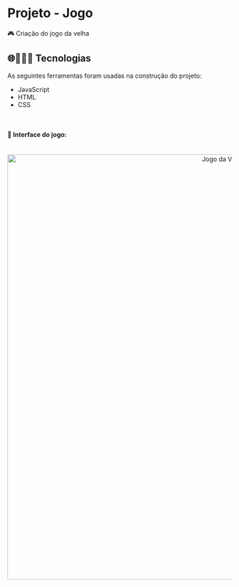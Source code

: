 # Projeto - Jogo 

 🎮 Criação do jogo da velha
<br>
## 🌐👩🏻‍💻 Tecnologias
 As seguintes ferramentas foram usadas na construção do projeto: 
 
- JavaScript
- HTML
- CSS
<br>

#### 🔹 Interface do jogo:

<br>
<div align= "center"> 
  <img width="954" alt="Jogo da Velha" src="https://user-images.githubusercontent.com/89019231/151022931-d04dc09a-50c6-4963-ade0-80ad91dfb985.png">
</div>
